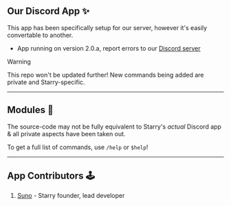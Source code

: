 ## Our Discord App ✨
This app has been specifically setup for our server, however it's easily convertable to another.
- App running on version 2.0.a, report errors to our [Discord server](https://discord.gg/luau)

> [!WARNING]
> This repo won't be updated further! New commands being added are private and Starry-specific.

---

## Modules 📜
The source-code may not be fully equivalent to Starry's _actual_ Discord app
<br>& all private aspects have been taken out.

To get a full list of commands, use `/help` or `$help`!

---

## App Contributors 🕹️
1. [Suno](https://github.com/mr-suno) - Starry founder, lead developer
